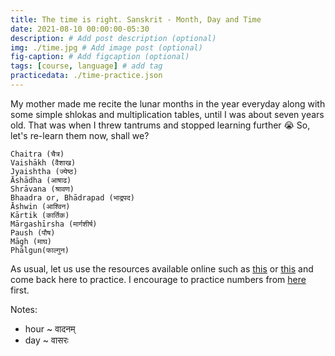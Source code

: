 ```yaml
---
title: The time is right. Sanskrit - Month, Day and Time
date: 2021-08-10 00:00:00-05:30
description: # Add post description (optional)
img: ./time.jpg # Add image post (optional)
fig-caption: # Add figcaption (optional)
tags: [course, language] # add tag
practicedata: ./time-practice.json
---
```


My mother made me recite the lunar months in the year everyday along with some simple shlokas and multiplication tables, until I was about seven years old. That was when I threw tantrums and stopped learning further :sob: So, let's re-learn them now, shall we?

```
Chaitra (चैत्र)
Vaishākh (वैशाख)
Jyaishtha (ज्येष्ठ)
Āshādha (आषाढ)
Shrāvana (श्रावण)
Bhaadra or, Bhādrapad (भाद्रपद)
Āshwin (आश्विन)
Kārtik (कार्तिक)
Mārgashīrsha (मार्गशीर्ष)
Paush (पौष)
Māgh (माघ)
Phālgun(फाल्गुन)
```

As usual, let us use the resources available online such as [this](https://www.youtube.com/watch?v=wHOmp8BJKho) or [this](https://openpathshala.com/learn-sanskrit/time-in-sanskrit) and come back here to practice. I encourage to practice numbers from [here](/sanskrit-numbers) first.

Notes:
- hour ~ वादनम्
- day ~ वासरः
